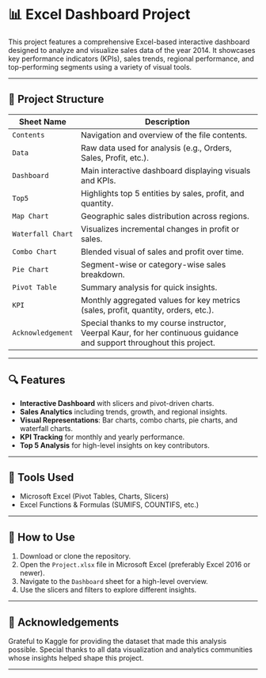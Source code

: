 # 📊 Excel Dashboard Project

This project features a comprehensive Excel-based interactive dashboard designed to analyze and visualize sales data of the year 2014. It showcases key performance indicators (KPIs), sales trends, regional performance, and top-performing segments using a variety of visual tools.

---

## 📁 Project Structure

| Sheet Name        | Description |
|------------------|-------------|
| `Contents`        | Navigation and overview of the file contents. |
| `Data`            | Raw data used for analysis (e.g., Orders, Sales, Profit, etc.). |
| `Dashboard`       | Main interactive dashboard displaying visuals and KPIs. |
| `Top5`            | Highlights top 5 entities by sales, profit, and quantity. |
| `Map Chart`       | Geographic sales distribution across regions. |
| `Waterfall Chart` | Visualizes incremental changes in profit or sales. |
| `Combo Chart`     | Blended visual of sales and profit over time. |
| `Pie Chart`       | Segment-wise or category-wise sales breakdown. |
| `Pivot Table`     | Summary analysis for quick insights. |
| `KPI`             | Monthly aggregated values for key metrics (sales, profit, quantity, orders, etc.). |
| `Acknowledgement` | Special thanks to my course instructor, Veerpal Kaur, for her continuous guidance and support throughout this project.

---

## 🔍 Features

- **Interactive Dashboard** with slicers and pivot-driven charts.
- **Sales Analytics** including trends, growth, and regional insights.
- **Visual Representations**: Bar charts, combo charts, pie charts, and waterfall charts.
- **KPI Tracking** for monthly and yearly performance.
- **Top 5 Analysis** for high-level insights on key contributors.

---

## 🧰 Tools Used

- Microsoft Excel (Pivot Tables, Charts, Slicers)
- Excel Functions & Formulas (SUMIFS, COUNTIFS, etc.)

---

## 📌 How to Use

1. Download or clone the repository.
2. Open the `Project.xlsx` file in Microsoft Excel (preferably Excel 2016 or newer).
3. Navigate to the `Dashboard` sheet for a high-level overview.
4. Use the slicers and filters to explore different insights.

---

## 🙌 Acknowledgements

Grateful to Kaggle for providing the dataset that made this analysis possible.
Special thanks to all data visualization and analytics communities whose insights helped shape this project.

---
